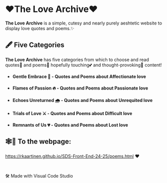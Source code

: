 # ❤️The Love Archive❤️

**The Love Archive** is a simple, cutesy and nearly purely aeshtetic website to display love quotes and poems.✨


## 🖋️ Five Categories

**The Love Archive** has five categories from which to choose and read quotes💬 and poems📜 hopefully touching💕 and thought-provoking💭 content!

- #### Gentle Embrace 🌺 - Quotes and Poems about Affectionate love
- #### Flames of Passion 🔥 - Quotes and Poems about Passionate love
- #### Echoes Unreturned 🌧️ - Quotes and Poems about Unrequited love
- #### Trials of Love ⚔️ - Quotes and Poems about Difficult love 
- #### Remnants of Us 💔 - Quotes and Poems about Lost love 


## 🕸️📄 To the webpage:

https://rkaartinen.github.io/SDS-Front-End-24-25/poems.html ❤️

<br>

🛠️ Made with Visual Code Studio


